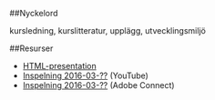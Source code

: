 ##Nyckelord

kursledning, kurslitteratur, upplägg, utvecklingsmiljö

##Resurser
- [HTML-presentation](https://rawgit.com/1dv023/syllabus/master/forelsanikngar/00/index.html#)
- [Inspelning 2016-03-??]() (YouTube)
- [Inspelning 2016-03-??]() (Adobe Connect)
